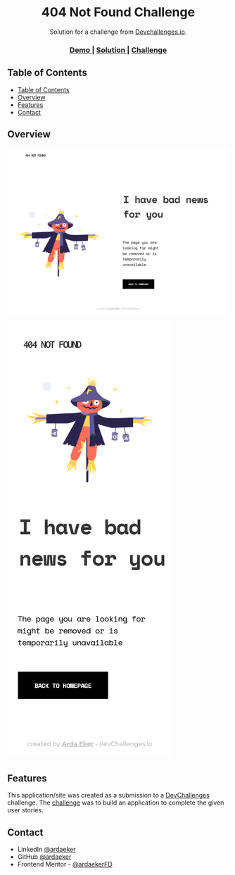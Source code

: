 <!-- Please update value in the {}  -->

<h1 align="center">404 Not Found Challenge</h1>

<div align="center">
   Solution for a challenge from  <a href="http://devchallenges.io" target="_blank">Devchallenges.io</a>.
</div>

<div align="center">
  <h3>
    <a href="https://ardaekerdevchallenges-01.netlify.app/">
      Demo
    </a>
    <span> | </span>
    <a href="https://devchallenges.io/solutions/GwxQDKwvNw6wR9DNmcjG">
      Solution
    </a>
    <span> | </span>
    <a href="https://devchallenges.io/challenges/wBunSb7FPrIepJZAg0sY">
      Challenge
    </a>
  </h3>
</div>

<!-- TABLE OF CONTENTS -->

## Table of Contents

- [Table of Contents](#table-of-contents)
- [Overview](#overview)
- [Features](#features)
- [Contact](#contact)

<!-- OVERVIEW -->

## Overview

![screenshot](./desktop.png)

![screenshot](./mobile.png)

## Features

This application/site was created as a submission to a [DevChallenges](https://devchallenges.io/challenges) challenge. The [challenge](https://devchallenges.io/challenges/wBunSb7FPrIepJZAg0sY) was to build an application to complete the given user stories.

## Contact

- LinkedIn [@ardaeker](https://www.linkedin.com/in/ardaeker/)
- GitHub [@ardaeker](https://github.com/ardaeker)
- Frontend Mentor - [@ardaekerFD](https://www.frontendmentor.io/profile/ardaekerFD)

